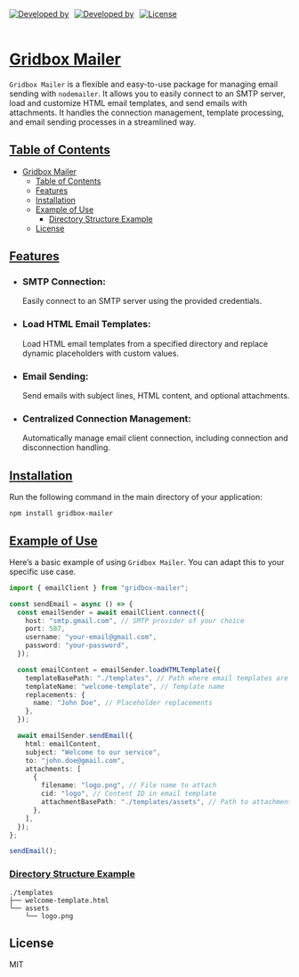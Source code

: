 <div style="display: flex; gap: 10px;">
	<a href='https://www.gridbox.dev' target='_blank'>
  		<img src="https://img.shields.io/badge/Developed%20by-Gridbox-black?labelColor=gray&style=flat" alt="Developed by">
	</a>
	<a href='https://cl.linkedin.com/in/tdelrealb' target='_blank'>
  		<img src="https://img.shields.io/badge/Developed%20by-Tom%C3%A1s%20del%20Real%20B.-red?labelColor=gray&style=flat" alt="Developed by">
	</a>
	<a href='https://choosealicense.com/licenses/mit/' target='_blank'>
  	<img src="https://img.shields.io/badge/License-MIT-green?labelColor=gray&style=flat"  alt="License"/>
	</a>
</div>

<br>

# [Gridbox Mailer](#gridbox-mailer)

`Gridbox Mailer` is a flexible and easy-to-use package for managing email sending with `nodemailer`. It allows you to easily connect to an SMTP server, load and customize HTML email templates, and send emails with attachments. It handles the connection management, template processing, and email sending processes in a streamlined way.

## [Table of Contents](#table-of-contents)

- [Gridbox Mailer](#gridbox-mailer)
  - [Table of Contents](#table-of-contents)
  - [Features](#features)
  - [Installation](#installation)
  - [Example of Use](#example-of-use)
    - [Directory Structure Example](#directory-structure-example)
  - [License](#license)

## [Features](#features)

- ### SMTP Connection:

  Easily connect to an SMTP server using the provided credentials.

- ### Load HTML Email Templates:

  Load HTML email templates from a specified directory and replace dynamic placeholders with custom values.

- ### Email Sending:

  Send emails with subject lines, HTML content, and optional attachments.

- ### Centralized Connection Management:
  Automatically manage email client connection, including connection and disconnection handling.

## [Installation](#installation)

Run the following command in the main directory of your application:

```
npm install gridbox-mailer
```

## [Example of Use](#example-of-use)

Here’s a basic example of using `Gridbox Mailer`. You can adapt this to your specific use case.

```ts
import { emailClient } from "gridbox-mailer";

const sendEmail = async () => {
  const emailSender = await emailClient.connect({
    host: "smtp.gmail.com", // SMTP provider of your choice
    port: 587,
    username: "your-email@gmail.com",
    password: "your-password",
  });

  const emailContent = emailSender.loadHTMLTemplate({
    templateBasePath: "./templates", // Path where email templates are stored
    templateName: "welcome-template", // Template name
    replacements: {
      name: "John Doe", // Placeholder replacements
    },
  });

  await emailSender.sendEmail({
    html: emailContent,
    subject: "Welcome to our service",
    to: "john.doe@gmail.com",
    attachments: [
      {
        filename: "logo.png", // File name to attach
        cid: "logo", // Content ID in email template
        attachmentBasePath: "./templates/assets", // Path to attachments
      },
    ],
  });
};

sendEmail();
```

### [Directory Structure Example](#directory-structure-example)

```
./templates
├── welcome-template.html
└── assets
    └── logo.png
```

## License

MIT
